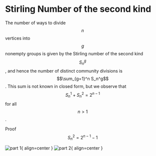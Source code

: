 # Stirling Number of the second kind

The number of ways to divide $$n$$ vertices into $$g$$ nonempty groups is given by the Stirling number of the second kind $$S_n^g$$, and hence the number of distinct community divisions is $$\sum_{g=1}^n S_n^g$$. This sum is not known in closed form, but we observe that $$S_n^1 +S_n^2 = 2^{n-1}$$ for all $$n>1$$.

Proof $$S_n^2 = 2^{n-1} -1$$

![part 1](https://i.ibb.co/QNVF3nn/Cam-Scanner-08-27-2023-16-41n-1.jpg){ align=center }
![part 2](https://i.ibb.co/QNVF3nn/Cam-Scanner-08-27-2023-16-41n-1.jpg){ align=center }